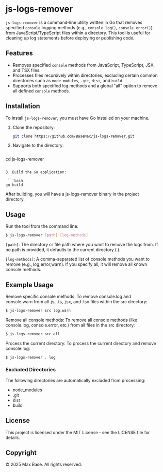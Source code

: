 # js-logs-remover

`js-logs-remover` is a command-line utility written in Go that removes specified `console` logging methods (e.g., `console.log()`, `console.error()`) from JavaScript/TypeScript files within a directory. This tool is useful for cleaning up log statements before deploying or publishing code.

## Features

- Removes specified `console` methods from JavaScript, TypeScript, JSX, and TSX files.
- Processes files recursively within directories, excluding certain common directories such as `node_modules`, `.git`, `dist`, and `build`.
- Supports both specified log methods and a global "all" option to remove all defined `console` methods.

## Installation

To install `js-logs-remover`, you must have Go installed on your machine.

1. Clone the repository:

   ```bash
   git clone https://github.com/BaseMax/js-logs-remover.git
   ```

2. Navigate to the directory:

   ```bash
  cd js-logs-remover
  ```

3. Build the Go application:

   ```bash
  go build
  ```

After building, you will have a js-logs-remover binary in the project directory.

## Usage

Run the tool from the command line:

```bash
$ js-logs-remover [path] [log-methods]
```

`[path]`: The directory or file path where you want to remove the logs from. If no path is provided, it defaults to the current directory (.).

`[log-methods]`: A comma-separated list of console methods you want to remove (e.g., log,error,warn). If you specify all, it will remove all known console methods.

## Example Usage

Remove specific console methods: To remove console.log and console.warn from all .js, .ts, .jsx, and .tsx files within the src directory:

```bash
$ js-logs-remover src log,warn
```

Remove all console methods: To remove all console methods (like console.log, console.error, etc.) from all files in the src directory:

```bash
$ js-logs-remover src all
```

Process the current directory: To process the current directory and remove console.log:

```bash
$ js-logs-remover . log
```

### Excluded Directories

The following directories are automatically excluded from processing:

- node_modules
- .git
- dist
- build

## License

This project is licensed under the MIT License - see the LICENSE file for details.

## Copyright

© 2025 Max Base. All rights reserved.
